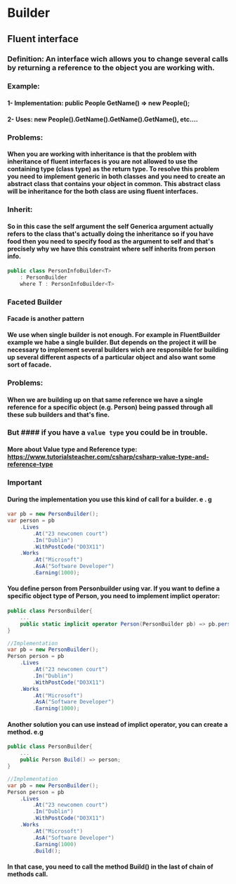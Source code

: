 # Builder
## Fluent interface
### Definition: An interface wich allows you to change several calls by returning a reference to the object you are working with.
### Example:
####    1- Implementation: public People GetName() => new People();
####    2- Uses: new People().GetName().GetName().GetName(), etc....

### Problems:
#### When you are working with inheritance is that the problem with inheritance of fluent interfaces is you are not allowed to use the containing type (class type) as the return type. To resolve this problem you need to implement generic in both classes and you need to create an abstract class that contains your object in common. This abstract class will be inheritance for the both class are using fluent interfaces.

### Inherit:
#### So in this case the self argument the self Generica argument actually refers to the class that's actually doing the inheritance so if you have food then you need to specify food as the argument to self and that's precisely why we have this constraint where self inherits from person info.
```c#
public class PersonInfoBuilder<T>
    : PersonBuilder
    where T : PersonInfoBuilder<T>
```


### Faceted Builder
#### Facade is another pattern
#### We use when single builder is not enough. For example in FluentBuilder example we habe a single builder. But depends on the project it will be necessary to implement several builders wich are responsible for building up several different aspects of a particular object and also want some sort of facade.

### Problems:
#### When we are building up on that same reference we have a single reference for a specific object (e.g. Person) being passed through all these sub builders and that's fine.
### But #### if you have a `value type` you could be in trouble.

#### More about Value type and Reference type: https://www.tutorialsteacher.com/csharp/csharp-value-type-and-reference-type

### Important
#### During the implementation you use this kind of call for a builder. e . g

```c#
var pb = new PersonBuilder();
var person = pb
    .Lives
        .At("23 newcomen court")
        .In("Dublin")
        .WithPostCode("D03X11")
    .Works
        .At("Microsoft")
        .AsA("Software Developer")
        .Earning(1000);
```
#### You define person from Personbuilder using var. If you want to define a specific object type of Person, you need to implement implict operator:

```c#
public class PersonBuilder{
    ...
    public static implicit operator Person(PersonBuilder pb) => pb.person; 
}

//Implementation
var pb = new PersonBuilder();
Person person = pb
    .Lives
        .At("23 newcomen court")
        .In("Dublin")
        .WithPostCode("D03X11")
    .Works
        .At("Microsoft")
        .AsA("Software Developer")
        .Earning(1000);
```

#### Another solution you can use instead of implict operator, you can create a method. e.g

```c#
public class PersonBuilder{
    ...
    public Person Build() => person; 
}

//Implementation
var pb = new PersonBuilder();
Person person = pb
    .Lives
        .At("23 newcomen court")
        .In("Dublin")
        .WithPostCode("D03X11")
    .Works
        .At("Microsoft")
        .AsA("Software Developer")
        .Earning(1000)
        .Build();
```
#### In that case, you need to call the method Build() in the last of chain of methods call.